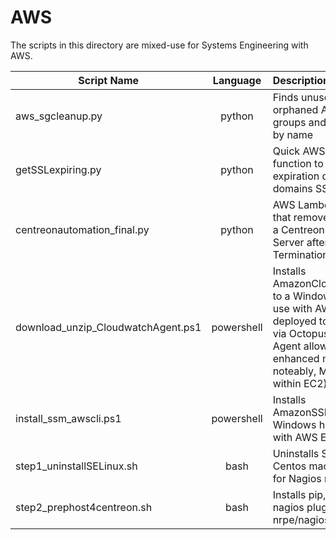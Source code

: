 # AWS
The scripts in this directory are mixed-use for Systems Engineering with AWS.


| Script Name   | Language      | Description  |
| ------------- |:-------------:| :-----|
| aws_sgcleanup.py | python | Finds unused and orphaned AWS security groups and lists them out by name |
| getSSLexpiring.py | python | Quick AWS Lambda function to find the expiration date of a domains SSL cert |
| centreonautomation_final.py | python | AWS Lambda function that removes a host from a Centreon (Nagios) Server after Cloudwatch Termination log entry
| download_unzip_CloudwatchAgent.ps1 | powershell | Installs AmazonCloudwatchAgent to a Windows host; for use with AWS EC2 (was deployed to production via Octopus). Cloudwatch Agent allows for more enhanced metrics (most noteably, Memory usage within EC2)
|install_ssm_awscli.ps1 | powershell | Installs AmazonSSMAgent to a Windows host; for use with AWS EC2
| step1_uninstallSELinux.sh | bash | Uninstalls SELinux on Centos machines to prep for Nagios nrpe agent
step2_prephost4centreon.sh | bash | Installs pip, AWS CLI, and nagios plugins for nrpe/nagios/centreon